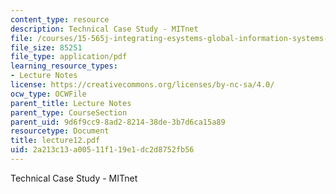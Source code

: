```yaml
---
content_type: resource
description: Technical Case Study - MITnet
file: /courses/15-565j-integrating-esystems-global-information-systems-spring-2002/2a213c13a00511f119e1dc2d8752fb56_lecture12.pdf
file_size: 85251
file_type: application/pdf
learning_resource_types:
- Lecture Notes
license: https://creativecommons.org/licenses/by-nc-sa/4.0/
ocw_type: OCWFile
parent_title: Lecture Notes
parent_type: CourseSection
parent_uid: 9d6f9cc9-8ad2-8214-38de-3b7d6ca15a89
resourcetype: Document
title: lecture12.pdf
uid: 2a213c13-a005-11f1-19e1-dc2d8752fb56
---
```

Technical Case Study - MITnet